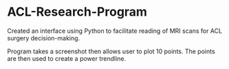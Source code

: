 # ACL-Research-Program


Created an interface using Python to facilitate reading of MRI scans for ACL surgery decision-making.


Program takes a screenshot then allows user to plot 10 points. The points are then used to create a power trendline. 
